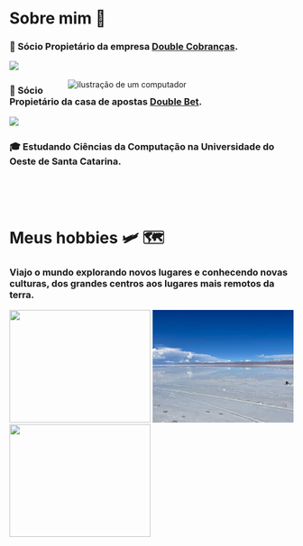 # Sobre mim 👋

### 💼 Sócio Propietário da empresa [Double Cobranças](https://doublecobrancas.com/).
  ![](https://media.licdn.com/dms/image/v2/D5616AQF-Ox9NtLdgZg/profile-displaybackgroundimage-shrink_200_800/profile-displaybackgroundimage-shrink_200_800/0/1690566029085?e=2147483647&v=beta&t=_8JRieQEh0QJJTmDqsazq4EILaYR0iZVgUEUWU8mEIk)

<img src="https://raw.githubusercontent.com/MicaelliMedeiros/micaellimedeiros/master/image/computer-illustration.png" alt="ilustração de um computador" min-width="400px" max-width="400px" width="400px" align="right">

### 💼 Sócio Propietário da casa de apostas [Double Bet](https://doublebets.com.br/).
![](https://doublebets.com.br/_next/image?url=%2Flogo.png&w=256&q=75)


### 🎓 Estudando Ciências da Computação na Universidade do Oeste de Santa Catarina.

<br/><br/><br/>

# Meus hobbies 🛩️ 🗺️

### Viajo o mundo explorando novos lugares e conhecendo novas culturas, dos grandes centros aos lugares mais remotos da terra.

<img src="/img-mt.jpg" width="250" height="200">  <img src="/img-sl.JPG" width="250" height="200">  <img src="/img-nv.jpg" width="250" height="200">
#
<br/>

